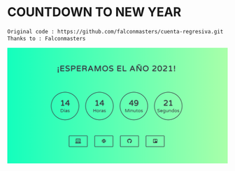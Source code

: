 # COUNTDOWN TO NEW YEAR

    Original code : https://github.com/falconmasters/cuenta-regresiva.git
    Thanks to : Falconmasters

<img src = "img/thumb.png">
